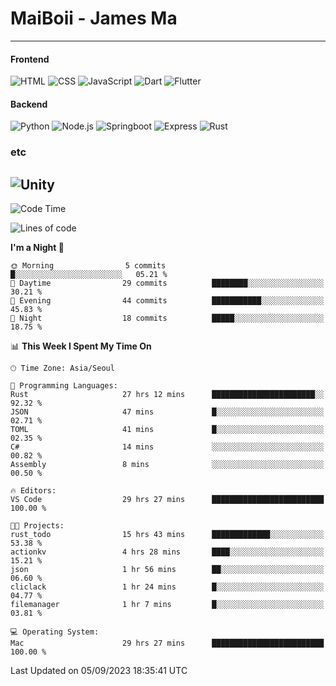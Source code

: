 # MaiBoii - James Ma
---
#### Frontend
![HTML](https://img.shields.io/badge/-HTML-E34F26?style=flat-square&logo=html5&logoColor=white)
![CSS](https://img.shields.io/badge/-CSS-1572B6?style=flat-square&logo=css3)
![JavaScript](https://img.shields.io/badge/-JavaScript-F7DF1E?style=flat-square&logo=javascript&logoColor=black)
![Dart](https://img.shields.io/badge/-Dart-0175C2?style=flat-square&logo=dart)
![Flutter](https://img.shields.io/badge/-Flutter-02569B?style=flat-square&logo=flutter)

#### Backend
![Python](https://img.shields.io/badge/-Python-3776AB?style=flat-square&logo=python&logoColor=white)
![Node.js](https://img.shields.io/badge/-Node.js-339933?style=flat-square&logo=node.js&logoColor=white)
![Springboot](https://img.shields.io/badge/-SpringBoot-6DB33F?style=flat-square&logo=springboot&logoColor=white)
![Express](https://img.shields.io/badge/-Express-339933?style=flat-square&logo=express&logoColor=white)
![Rust](https://img.shields.io/badge/-Rust-000000?style=flat-square&logo=rust&logoColor=white)


### etc
![Unity](https://img.shields.io/badge/-Unity-FFFFFF?style=flat-square&logo=unity&logoColor=black)
---
<!--START_SECTION:waka-->
![Code Time](http://img.shields.io/badge/Code%20Time-604%20hrs%2037%20mins-blue)

![Lines of code](https://img.shields.io/badge/From%20Hello%20World%20I%27ve%20Written-44.4%20thousand%20lines%20of%20code-blue)

**I'm a Night 🦉** 

```text
🌞 Morning                5 commits           █░░░░░░░░░░░░░░░░░░░░░░░░   05.21 % 
🌆 Daytime                29 commits          ████████░░░░░░░░░░░░░░░░░   30.21 % 
🌃 Evening                44 commits          ███████████░░░░░░░░░░░░░░   45.83 % 
🌙 Night                  18 commits          █████░░░░░░░░░░░░░░░░░░░░   18.75 % 
```


📊 **This Week I Spent My Time On** 

```text
🕑︎ Time Zone: Asia/Seoul

💬 Programming Languages: 
Rust                     27 hrs 12 mins      ███████████████████████░░   92.32 % 
JSON                     47 mins             █░░░░░░░░░░░░░░░░░░░░░░░░   02.71 % 
TOML                     41 mins             █░░░░░░░░░░░░░░░░░░░░░░░░   02.35 % 
C#                       14 mins             ░░░░░░░░░░░░░░░░░░░░░░░░░   00.82 % 
Assembly                 8 mins              ░░░░░░░░░░░░░░░░░░░░░░░░░   00.50 % 

🔥 Editors: 
VS Code                  29 hrs 27 mins      █████████████████████████   100.00 % 

🐱‍💻 Projects: 
rust_todo                15 hrs 43 mins      █████████████░░░░░░░░░░░░   53.38 % 
actionkv                 4 hrs 28 mins       ████░░░░░░░░░░░░░░░░░░░░░   15.21 % 
json                     1 hr 56 mins        ██░░░░░░░░░░░░░░░░░░░░░░░   06.60 % 
cliclack                 1 hr 24 mins        █░░░░░░░░░░░░░░░░░░░░░░░░   04.77 % 
filemanager              1 hr 7 mins         █░░░░░░░░░░░░░░░░░░░░░░░░   03.81 % 

💻 Operating System: 
Mac                      29 hrs 27 mins      █████████████████████████   100.00 % 
```


 Last Updated on 05/09/2023 18:35:41 UTC
<!--END_SECTION:waka-->

